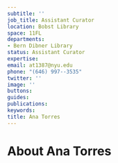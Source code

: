 ```yaml
---
subtitle: ''
job_title: Assistant Curator
location: Bobst Library
space: 11FL
departments:
- Bern Dibner Library
status: Assistant Curator
expertise: 
email: at1387@nyu.edu
phone: "(646) 997--3535"
twitter: ''
image: ''
buttons: 
guides: 
publications: 
keywords: 
title: Ana Torres
---
```


# About Ana Torres